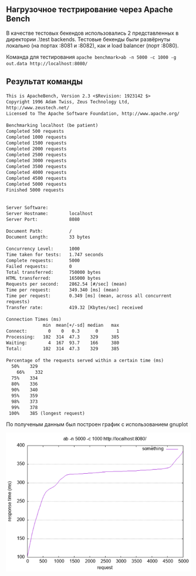 
## Нагрузочное тестрирование через Apache Bench

В качестве тестовых бекендов использовались 2 представленных в директории .\test backends. Тестовые бекенды были развёрнуты локально (на портах :8081 и :8082), как и load balancer (порт :8080). 

Команда для тестирования `apache benchmark>ab -n 5000 -c 1000 -g out.data http://localhost:8080/`

## Результат команды
``` 
This is ApacheBench, Version 2.3 <$Revision: 1923142 $>
Copyright 1996 Adam Twiss, Zeus Technology Ltd, http://www.zeustech.net/
Licensed to The Apache Software Foundation, http://www.apache.org/

Benchmarking localhost (be patient)
Completed 500 requests
Completed 1000 requests
Completed 1500 requests
Completed 2000 requests
Completed 2500 requests
Completed 3000 requests
Completed 3500 requests
Completed 4000 requests
Completed 4500 requests
Completed 5000 requests
Finished 5000 requests


Server Software:
Server Hostname:        localhost
Server Port:            8080

Document Path:          /
Document Length:        33 bytes

Concurrency Level:      1000
Time taken for tests:   1.747 seconds
Complete requests:      5000
Failed requests:        0
Total transferred:      750000 bytes
HTML transferred:       165000 bytes
Requests per second:    2862.54 [#/sec] (mean)
Time per request:       349.340 [ms] (mean)
Time per request:       0.349 [ms] (mean, across all concurrent requests)
Transfer rate:          419.32 [Kbytes/sec] received

Connection Times (ms)
              min  mean[+/-sd] median   max
Connect:        0    0   0.3      0       1
Processing:   102  314  47.3    329     385
Waiting:        4  167  93.7    166     380
Total:        102  314  47.3    329     385

Percentage of the requests served within a certain time (ms)
  50%    329
    66%    332
  75%    334
  80%    336
  90%    340
  95%    359
  98%    373
  99%    378
 100%    385 (longest request)
 ```
 По полученым данным был построен график с использованием gnuplot
 
 ![alt text](benchmark.png)
